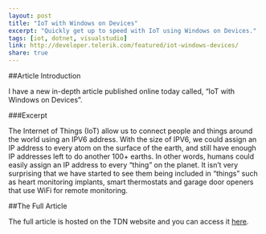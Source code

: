 ```yaml
---
layout: post
title: "IoT with Windows on Devices"
excerpt: "Quickly get up to speed with IoT using Windows on Devices."
tags: [iot, dotnet, visualstudio]
link: http://developer.telerik.com/featured/iot-windows-devices/
share: true
---
```

##Article Introduction

I have a new in-depth article published online today called, “IoT with Windows on Devices”. 

###Excerpt 

The Internet of Things (IoT) allow us to connect people and things around the world using an IPV6 address. With the size of IPV6, we could assign an IP address to every atom on the surface of the earth, and still have enough IP addresses left to do another 100+ earths. In other words, humans could easily assign an IP address to every “thing” on the planet. It isn’t very surprising that we have started to see them being included in “things” such as heart monitoring implants, smart thermostats and garage door openers that use WiFi for remote monitoring.

##The Full Article

The full article is hosted on the TDN website and you can access it [here](http://developer.telerik.com/featured/iot-windows-devices/).